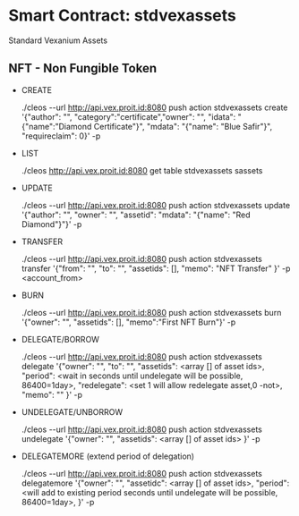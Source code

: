 # Smart Contract: stdvexassets
Standard Vexanium Assets

## NFT - Non Fungible Token

* CREATE

    ./cleos --url http://api.vex.proit.id:8080 push action stdvexassets create '{"author": "<author account>", "category":"certificate","owner": "<owner account>", "idata": "{\"name\":\"Diamond Certificate\"}", "mdata": "{\"name\": \"Blue Safir\"}", "requireclaim": 0}' -p <author account>

* LIST

    ./cleos http://api.vex.proit.id:8080 get table stdvexassets <account> sassets

* UPDATE

    ./cleos --url http://api.vex.proit.id:8080 push action stdvexassets update '{"author": "<author account>", "owner": "<owner account>", "assetid": <asset id> "mdata": "{\"name\": \"Red Diamond\"}"}' -p <account>

* TRANSFER

    ./cleos --url http://api.vex.proit.id:8080 push action stdvexassets transfer '{"from": "<account>", "to": "<account>", "assetids": [<assetid>], "memo": "NFT Transfer" }' -p <account_from>

* BURN

    ./cleos --url http://api.vex.proit.id:8080 push action stdvexassets burn '{"owner": "<owner account>", "assetids": [<asset id>], "memo":"First NFT Burn"}' -p <owner account>

* DELEGATE/BORROW

    ./cleos --url http://api.vex.proit.id:8080 push action stdvexassets delegate '{"owner": "<NFT owner account>", "to": "<NFT receiver account>", "assetids": <array [] of asset ids>, "period": <wait in seconds until undelegate will be possible, 86400=1day>, "redelegate": <set 1 will allow redelegate asset,0 -not>, "memo": "<text memo>" }' -p <NFT owner account> 

* UNDELEGATE/UNBORROW

    ./cleos --url http://api.vex.proit.id:8080 push action stdvexassets undelegate '{"owner": "<NFT real owner account>", "assetids": <array [] of asset ids> }' -p <NFT real owner account>

* DELEGATEMORE (extend period of delegation)

    ./cleos --url http://api.vex.proit.id:8080 push action stdvexassets delegatemore '{"owner": "<NFT owner account>", "assetidc": <array [] of asset ids>, "period": <will add to existing period  seconds until undelegate will be possible, 86400=1day>, }' -p <NFT owner account> 
